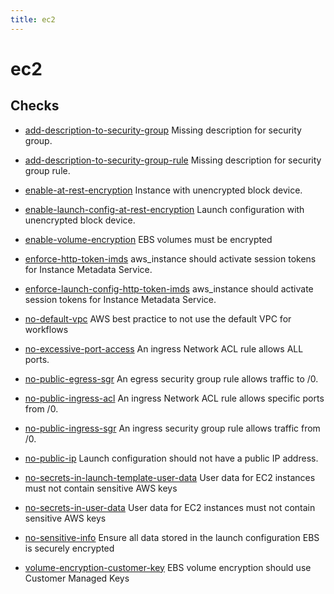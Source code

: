 ```yaml
---
title: ec2
---
```


# ec2

## Checks


- [add-description-to-security-group](add-description-to-security-group) Missing description for security group.

- [add-description-to-security-group-rule](add-description-to-security-group-rule) Missing description for security group rule.

- [enable-at-rest-encryption](enable-at-rest-encryption) Instance with unencrypted block device.

- [enable-launch-config-at-rest-encryption](enable-launch-config-at-rest-encryption) Launch configuration with unencrypted block device.

- [enable-volume-encryption](enable-volume-encryption) EBS volumes must be encrypted

- [enforce-http-token-imds](enforce-http-token-imds) aws_instance should activate session tokens for Instance Metadata Service.

- [enforce-launch-config-http-token-imds](enforce-launch-config-http-token-imds) aws_instance should activate session tokens for Instance Metadata Service.

- [no-default-vpc](no-default-vpc) AWS best practice to not use the default VPC for workflows

- [no-excessive-port-access](no-excessive-port-access) An ingress Network ACL rule allows ALL ports.

- [no-public-egress-sgr](no-public-egress-sgr) An egress security group rule allows traffic to /0.

- [no-public-ingress-acl](no-public-ingress-acl) An ingress Network ACL rule allows specific ports from /0.

- [no-public-ingress-sgr](no-public-ingress-sgr) An ingress security group rule allows traffic from /0.

- [no-public-ip](no-public-ip) Launch configuration should not have a public IP address.

- [no-secrets-in-launch-template-user-data](no-secrets-in-launch-template-user-data) User data for EC2 instances must not contain sensitive AWS keys

- [no-secrets-in-user-data](no-secrets-in-user-data) User data for EC2 instances must not contain sensitive AWS keys

- [no-sensitive-info](no-sensitive-info) Ensure all data stored in the launch configuration EBS is securely encrypted

- [volume-encryption-customer-key](volume-encryption-customer-key) EBS volume encryption should use Customer Managed Keys




